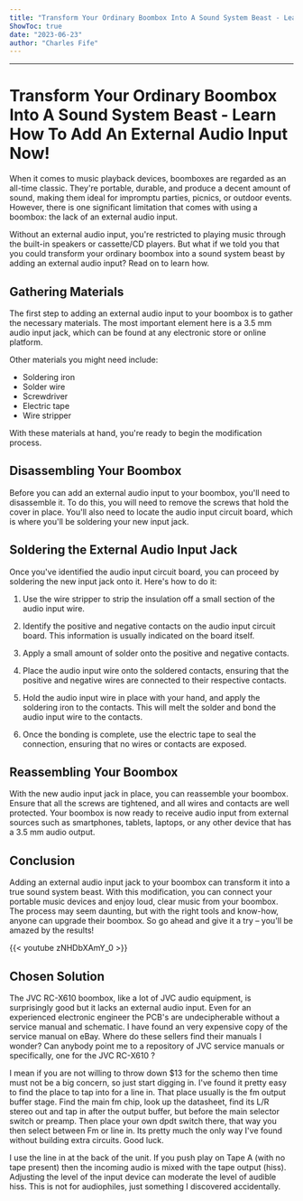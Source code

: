 ```yaml
---
title: "Transform Your Ordinary Boombox Into A Sound System Beast - Learn How To Add An External Audio Input Now!"
ShowToc: true 
date: "2023-06-23"
author: "Charles Fife"
---
```

*****
# Transform Your Ordinary Boombox Into A Sound System Beast - Learn How To Add An External Audio Input Now!

When it comes to music playback devices, boomboxes are regarded as an all-time classic. They're portable, durable, and produce a decent amount of sound, making them ideal for impromptu parties, picnics, or outdoor events. However, there is one significant limitation that comes with using a boombox: the lack of an external audio input.

Without an external audio input, you're restricted to playing music through the built-in speakers or cassette/CD players. But what if we told you that you could transform your ordinary boombox into a sound system beast by adding an external audio input? Read on to learn how.

## Gathering Materials

The first step to adding an external audio input to your boombox is to gather the necessary materials. The most important element here is a 3.5 mm audio input jack, which can be found at any electronic store or online platform.

Other materials you might need include:

- Soldering iron
- Solder wire
- Screwdriver
- Electric tape
- Wire stripper

With these materials at hand, you're ready to begin the modification process.

## Disassembling Your Boombox

Before you can add an external audio input to your boombox, you'll need to disassemble it. To do this, you will need to remove the screws that hold the cover in place. You'll also need to locate the audio input circuit board, which is where you'll be soldering your new input jack.

## Soldering the External Audio Input Jack

Once you've identified the audio input circuit board, you can proceed by soldering the new input jack onto it. Here's how to do it:

1. Use the wire stripper to strip the insulation off a small section of the audio input wire.

2. Identify the positive and negative contacts on the audio input circuit board. This information is usually indicated on the board itself.

3. Apply a small amount of solder onto the positive and negative contacts.

4. Place the audio input wire onto the soldered contacts, ensuring that the positive and negative wires are connected to their respective contacts.

5. Hold the audio input wire in place with your hand, and apply the soldering iron to the contacts. This will melt the solder and bond the audio input wire to the contacts.

6. Once the bonding is complete, use the electric tape to seal the connection, ensuring that no wires or contacts are exposed.

## Reassembling Your Boombox

With the new audio input jack in place, you can reassemble your boombox. Ensure that all the screws are tightened, and all wires and contacts are well protected. Your boombox is now ready to receive audio input from external sources such as smartphones, tablets, laptops, or any other device that has a 3.5 mm audio output.

## Conclusion

Adding an external audio input jack to your boombox can transform it into a true sound system beast. With this modification, you can connect your portable music devices and enjoy loud, clear music from your boombox. The process may seem daunting, but with the right tools and know-how, anyone can upgrade their boombox. So go ahead and give it a try – you'll be amazed by the results!

{{< youtube zNHDbXAmY_0 >}} 



## Chosen Solution
 The JVC RC-X610 boombox, like a lot of JVC audio equipment, is surprisingly good but it lacks an external audio input.
Even for an experienced electronic engineer the PCB's are undecipherable without a service manual and schematic.
I have found an very expensive copy of the service manual on eBay. Where do these sellers find their manuals I wonder?
Can anybody point me to a repository of JVC service manuals or specifically, one for the JVC RC-X610 ?

 I mean if you are not willing to throw down $13 for the schemo then time must not be a big concern, so just start digging in.  I've found it pretty easy to find the place to tap into for a line in.  That place usually is the fm output buffer stage.  Find the main fm chip, look up the datasheet, find its L/R stereo out and tap in after the output buffer, but before the main selector switch or preamp.  Then place your own dpdt switch there, that way you then select between Fm or line in.  Its pretty much the only way I've found without building extra circuits.  Good luck.

 I use the line in at the back of the unit. If you push play on Tape A (with no tape present) then the incoming audio is mixed with the tape output (hiss). Adjusting the level of the input device can moderate the level of audible hiss. This is not for audiophiles, just something I discovered accidentally.




